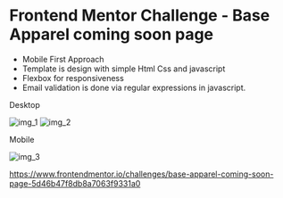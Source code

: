# Frontend Mentor Challenge - Base Apparel coming soon page

 - Mobile First Approach 
 - Template is design with simple Html Css and javascript
 - Flexbox for responsiveness
 - Email validation is done via regular expressions in javascript.


Desktop

![img_1](https://user-images.githubusercontent.com/67706493/169328691-e59dc1a8-7391-4223-be83-f1c63a10132b.JPG)
![img_2](https://user-images.githubusercontent.com/67706493/169328705-d7e9922b-eeb6-4455-9ea4-c9c0a8e52ba8.JPG)

Mobile 

![img_3](https://user-images.githubusercontent.com/67706493/169328701-31db90ac-ca8f-4b22-b9e8-4af24608d493.JPG)



https://www.frontendmentor.io/challenges/base-apparel-coming-soon-page-5d46b47f8db8a7063f9331a0

